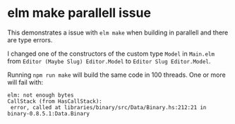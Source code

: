 # elm make parallell issue

This demonstrates a issue with `elm make` when building in parallell and there are type errors.

I changed one of the constructors of the custom type `Model` in `Main.elm` from `Editor (Maybe Slug) Editor.Model` to `Editor Slug Editor.Model`.

Running `npm run make` will build the same code in 100 threads. One or more will fail with:

```
elm: not enough bytes
CallStack (from HasCallStack):
 error, called at libraries/binary/src/Data/Binary.hs:212:21 in binary-0.8.5.1:Data.Binary
```
